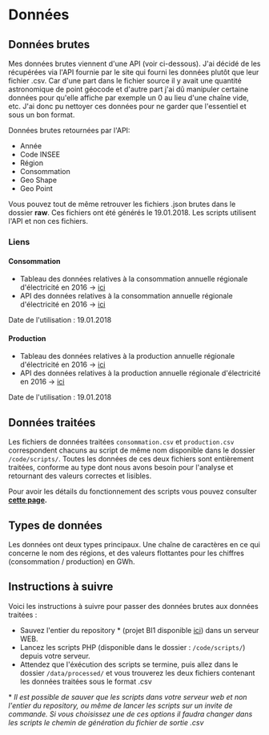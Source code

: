 # Données

## Données brutes
Mes données brutes viennent d'une API (voir ci-dessous). J'ai décidé de les récupérées via l'API fournie par le site qui fourni les données plutôt que leur fichier .csv. Car d'une part dans le fichier source il y avait une quantité astronomique de point géocode et d'autre part j'ai dû manipuler certaine données pour qu'elle affiche par exemple un 0 au lieu d'une chaîne vide, etc. J'ai donc pu nettoyer ces données pour ne garder que l'essentiel et sous un bon format.

Données brutes retournées par l'API:
 - Année
 - Code INSEE
 - Région
 - Consommation
 - Geo Shape
 - Geo Point

Vous pouvez tout de même retrouver les fichiers .json brutes dans le dossier **raw**. Ces fichiers ont été générés le 19.01.2018. Les scripts utilisent l'API et non ces fichiers.


### Liens
#### Consommation
 - Tableau des données relatives à la consommation annuelle régionale d'électricité en 2016 -> [ici](https://rte-opendata.opendatasoft.com/explore/dataset/conso_nette_regionale/table/?flg=fr&disjunctive.code_insee&disjunctive.regions_nouvelles&refine.annee=2016&sort=-annee)
 - API des données relatives à la consommation annuelle régionale d'électricité en 2016 -> [ici](https://rte-opendata.opendatasoft.com/api/records/1.0/search/?dataset=conso_nette_regionale&rows=13&sort=regions_nouvelles&facet=annee&facet=code_insee&facet=regions_nouvelles&refine.annee=2016)

Date de l'utilisation : 19.01.2018

#### Production
 - Tableau des données relatives à la production annuelle régionale d'électricité en 2016 -> [ici](https://rte-opendata.opendatasoft.com/explore/dataset/prod_region_filiere/table/?disjunctive.regions_nouvelles&sort=-annee&refine.annee=2016)
 - API des données relatives à la production annuelle régionale d'électricité en 2016 -> [ici](https://rte-opendata.opendatasoft.com/api/records/1.0/search/?dataset=prod_region_filiere&rows=13&sort=regions_nouvelles&facet=annee&facet=regions_nouvelles&refine.annee=2016)

Date de l'utilisation : 19.01.2018

## Données traitées
Les fichiers de données traitées `consommation.csv` et `production.csv` correspondent chacuns au script de même nom disponible dans le dossier `/code/scripts/`. Toutes les données de ces deux fichiers sont entièrement traitées, conforme au type dont nous avons besoin pour l'analyse et retournant des valeurs correctes et lisibles.

Pour avoir les détails du fonctionnement des scripts vous pouvez consulter **[cette page](https://github.com/gollgot/BI1-project/tree/master/code/README.md).**

## Types de données
Les données ont deux types principaux. Une chaîne de caractères en ce qui concerne le nom des régions, et des valeurs flottantes pour les chiffres (consommation / production) en GWh.

## Instructions à suivre
Voici les instructions à suivre pour passer des données brutes aux données traitées :
 - Sauvez l'entier du repository * (projet BI1 disponible [ici](https://github.com/gollgot/BI1-project)) dans un serveur WEB.
 - Lancez les scripts PHP (disponible dans le dossier : `/code/scripts/`) depuis votre serveur.
 - Attendez que l'éxécution des scripts se termine, puis allez dans le dossier `/data/processed/` et vous trouverez les deux fichiers contenant les données traitées sous le format .csv

\* *Il est possible de sauver que les scripts dans votre serveur web et non l'entier du repository, ou même de lancer les scripts sur un invite de commande. Si vous choisissez une de ces options il faudra changer dans les scripts le chemin de génération du fichier de sortie .csv*
